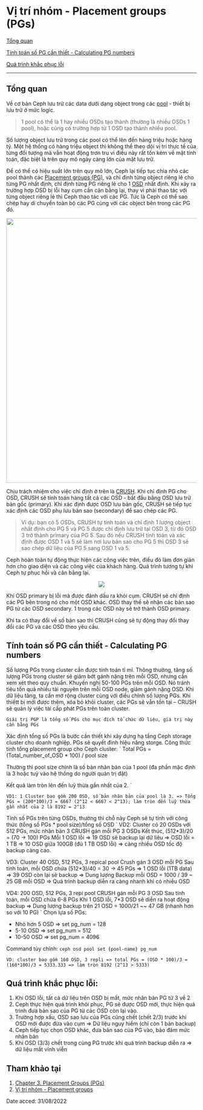 # Vị trí nhóm - Placement groups (PGs)


[Tổng quan](#1)

[Tính toán số PG cần thiết - Calculating PG numbers](#2)

[Quá trình khắc phục lỗi](#3)

---
## <a name="1" >Tổng quan</a>
Về cơ bản Ceph lưu trữ các data dưới dạng object trong các [pool](https://access.redhat.com/documentation/en-us/red_hat_ceph_storage/3/html/storage_strategies_guide/pools-1) - thiết bị lưu trữ ở mức logic.
> 1 pool có thể là 1 hay nhiều OSDs tạo thành (thường là nhiều OSDs 1 pool), hoặc cũng có trường hợp từ 1 OSD tạo thành nhiều pool.

Số lượng object lưu trữ trong các pool có thể lên đến hàng triệu hoặc hàng tỷ. Một hệ thống có hàng triệu object thì không thể theo dõi vị trí thực tế của từng đối tượng mà vẫn hoạt động trơn tru vì điều này rất tốn kém về mặt tính toán, đặc biệt là trên quy mô ngày càng lớn của mặt lưu trữ. 

Để có thể có hiệu suất lớn trên quy mô lớn, Ceph lại tiếp tục chia nhỏ các pool thành các [Placement groups (PG)](https://access.redhat.com/documentation/en-us/red_hat_ceph_storage/3/html/storage_strategies_guide/placement_groups_pgs), và chỉ định từng object riêng lẻ cho từng PG nhất định, chỉ định từng PG riêng lẻ cho 1 [OSD](ceph-osd.md) nhất định. Khi xảy ra trường hợp OSD bị lỗi hay cụm cần cân bằng lại, thay vì phải thao tác với từng object riêng lẻ thì Ceph thao tác với các PG. Tức là Ceph có thể sao chép hay di chuyển toàn bộ các PG cùng với các object bên trong các PG đó.

<p align="center">
  <img src="https://user-images.githubusercontent.com/79830542/187576791-b3ea251e-2be9-4d2b-8297-8fe568be077b.png" width="700">
</p>

Chịu trách nhiệm cho việc chỉ định ở trên là [CRUSH](https://docs.ceph.com/en/quincy/rados/operations/crush-map/). Khi chỉ định PG cho OSD, CRUSH sẽ tính toán hàng tất cả các OSD - bắt đầu bằng OSD lưu trữ bản gốc (primary). Khi xác định được OSD lưu bản gốc, CRUSH sẽ tiếp tục xác định các OSD phụ lưu bản sao (secondary) để sao chép các PG. 
>Ví dụ: bạn có 5 OSDs, CRUSH tự tính toán và chỉ định 1 lượng object nhất định cho PG 5 và PG 5 được chỉ định lưu trữ tại OSD 3, từ đó OSD 3 trở thành primary của PG 5. Sau đó nếu CRUSH tính toán và xác định được OSD 1 và 5 sẽ làm nơi lưu bản sao cho PG 5 thì OSD 3 sẽ sao chép dữ liệu của PG 5 sang OSD 1 và 5.

Ceph hoàn toàn tự động thực hiện các công việc trên, điều đó làm đơn giản hơn cho giao diện và các công việc của khách hàng. Quá trình tương tự khi Ceph tự phục hồi và cân bằng lại.

<p align="center">
  <img src="https://user-images.githubusercontent.com/79830542/187582878-92b1db7c-5c8c-48c1-ac5d-d74780ffe24b.png" width="">
</p>

Khi OSD primary bị lỗi mà được đánh dấu ra khỏi cụm. CRUSH sẽ chỉ định các PG bên trong nó cho một OSD khác. OSD thay thế sẽ nhận các bản sao PG từ các OSD secondary. 1 trong các OSD này sẽ trở thành OSD primary.

Khi ta có thay đổi về số bản sao thì CRUSH cũng sẽ tự động thay đổi thay đổi các PG và các OSD theo yêu cầu.

##	<a name="2" >Tính toán số PG cần thiết - Calculating PG numbers</a>

Số lượng PGs trong cluster cần được tính toán tỉ mỉ. Thông thường, tăng số lượng PGs trong cluster sẽ giảm bớt gánh nặng trên mỗi OSD, nhưng cần xem xét theo quy chuẩn. Khuyến nghị 50-100 PGs trên mỗi OSD. Nó tránh tiêu tốn quá nhiều tài nguyên trên mỗi OSD node, giảm gánh nặng OSD. Khi dữ liệu tăng, ta cần mở rộng cluster cùng với điều chỉnh số lượng PGs. Khi thiếtt bị mới được thêm, xóa bỏ khỏi cluster, các PGs sẽ vẫn tồn tại – CRUSH sẽ quản lý việc tài cấp phát PGs trên toàn cluster.

`
Giái trị PGP là tổng số PGs cho mục đích tổ chức dữ liệu, giá trị này cần bằng PGs
`

Xác định tổng số PGs là bước cần thiết khi xây dựng hạ tầng Ceph storage cluster cho doanh nghiệp. PGs sẽ quyết đinh hiệu năng storge. Công thức tính tổng placement group cho Ceph cluster:
`
Total PGs = (Total_number_of_OSD * 100) / pool size

Thường thì pool size chính là số bản nhân bản của 1 pool (đa phần mặc định là 3 hoặc tuỳ vào hệ thống do người quản trị đặt)

Kết quả làm tròn lên đến luỹ thừa gần nhất của 2.
`


`
VD1: 1 Cluster bao gồm 200 OSD, số bản nhân bản của pool là 3. => Tổng PGs = (200*100)/3 = 6667 (2^12 < 6667 < 2^13); làm tròn đến luỹ thừa gần nhất của 2 là 8192 = 2^13
`

Tính số PGs trên từng OSDs, thường thì chỗ này Ceph sẽ tự tính với công thức (tổng số PGs * pool size)/tổng số OSD
`
VD2: Cluster có 20 OSDs với 512 PGs, mức nhân bản 3
CRUSH gán mỗi PG 3 OSDs
Kết thúc, (512*3)/20 = (70 -> 100) PGs
Mỗi 1 OSD lỗi => 19 OSD sẽ backup lại dữ liêu => OSD lỗi = 1 TB => 10 OSD giữa 100GB (đủ 1 TB OSD lỗi) => càng nhiều OSD tốc độ backup càng cao.

VD3: Cluster 40 OSD, 512 PGs, 3 repical pool
Crush gán 3 OSD mỗi PG
Sau tính toán, mỗi OSD chứa (512*3)/40 = 30 -> 45 PGs => 1 OSD lỗi (1TB data) => 39 OSD còn lại sẽ backup => Dung lượng Backup mỗi OSD = 1000 / 39 ~ 25 GB mỗi OSD => Quá trình backup diễn ra càng nhanh khi có nhiều OSD

VD4: 200 OSD, 512 PGs, 3 repi pool
CRUSH gán mỗi PG 3 OSD
Sau tính toán, mỗi OSD chứa 6-8 PGs
Khi 1 OSD lỗi, 7*3 OSD sẽ diễn ra hoạt động backup => Dung lượng backup trên 21 OSD = 1000/21 ~~ 47 GB (nhanh hơn so với 10 PG)
`
Chọn lựa số PGs:
- Nhỏ hơn 5 OSD => set pg_num = 128
- 5-10 OSD => set pg_num = 512
- 10-50 OSD => set pg_num = 4096

Command tùy chỉnh:
`
ceph osd pool set {pool-name} pg_num
`

`
VD: cluster bao gồm 160 OSD, 3 repli
=> total PGs = (OSD * 100)/3 = (160*100)/3 = 5333.333 => làm tròn 8192 (2^13 > 5333)
`

## <a name="3" >Quá trình khắc phục lỗi:</a>
1. Khi OSD lỗi, tất cả dữ liệu trên OSD bị mất, mức nhân bản PG từ 3 về 2
2. Ceph thực hiện quá trình khôi phục, PG sẽ được OSD mới, thực hiện quá trình đưa bản sao của PG từ các OSD còn lại vào.
3. Trường hợp xấu, OSD sao lưu của PGs cũng chết (chết 2/3) trước khi OSD mới được đừa vào cụm => Dữ liệu nguy hiểm (chỉ còn 1 bản backup)
4. Ceph tiếp tục chọn OSD khác, đưa bản sao của PG vào, bảo đảm mức nhân bản
5. Khi OSD (3/3) chết trong cùng PG trước khi quá trình backup diễn ra => dữ liệu mất vĩnh viễn


## Tham khảo tại
1. [Chapter 3. Placement Groups (PGs)](https://access.redhat.com/documentation/en-us/red_hat_ceph_storage/3/html/storage_strategies_guide/placement_groups_pgs#pg_count)
2. [Vị trí nhóm - Placement groups](https://github.com/lacoski/khoa-luan/blob/master/Ceph/ceph-inside.md#v%E1%BB%8B-tr%C3%AD-nh%C3%B3m---placement-groups)

Date acced: 31/08/2022
